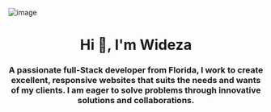 ![image](https://user-images.githubusercontent.com/96489451/167762784-5ea59607-c70b-48d6-9a44-0cc81459a403.png)

<h1 align="center">Hi 👋, I'm Wideza</h1>
<h3 align="center">A passionate full-Stack developer from Florida, I work to create excellent, responsive websites that suits the needs and wants of my clients. I am eager to solve problems through innovative solutions and collaborations.</h3>

